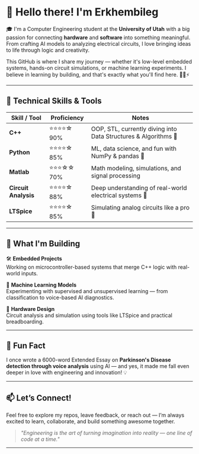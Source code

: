 # 👋 Hello there! I'm Erkhembileg

🎓 I'm a Computer Engineering student at the **University of Utah** with a big passion for connecting **hardware** and **software** into something meaningful. From crafting AI models to analyzing electrical circuits, I love bringing ideas to life through logic and creativity.

This GitHub is where I share my journey — whether it's low-level embedded systems, hands-on circuit simulations, or machine learning experiments. I believe in learning by building, and that's exactly what you'll find here. 👨‍💻⚡

---

## 🔧 Technical Skills & Tools

| Skill / Tool      | Proficiency | Notes |
|-------------------|-------------|-------|
| **C++**           | ⭐⭐⭐⭐☆ 90%   | OOP, STL, currently diving into Data Structures & Algorithms 🚀 |
| **Python**        | ⭐⭐⭐⭐☆ 85%   | ML, data science, and fun with NumPy & pandas 🐍 |
| **Matlab**        | ⭐⭐⭐☆☆ 70%   | Math modeling, simulations, and signal processing |
| **Circuit Analysis** | ⭐⭐⭐⭐☆ 88% | Deep understanding of real-world electrical systems 🔋 |
| **LTSpice**       | ⭐⭐⭐⭐☆ 85%   | Simulating analog circuits like a pro 🔄 |

---

## 🚀 What I'm Building

🛠️ **Embedded Projects**  
Working on microcontroller-based systems that merge C++ logic with real-world inputs.

🤖 **Machine Learning Models**  
Experimenting with supervised and unsupervised learning — from classification to voice-based AI diagnostics.

🔌 **Hardware Design**  
Circuit analysis and simulation using tools like LTSpice and practical breadboarding.

---

## 🧠 Fun Fact
I once wrote a 6000-word Extended Essay on **Parkinson's Disease detection through voice analysis** using AI — and yes, it made me fall even deeper in love with engineering and innovation! 💡

---

## 📫 Let’s Connect!

Feel free to explore my repos, leave feedback, or reach out — I’m always excited to learn, collaborate, and build something awesome together.

> *"Engineering is the art of turning imagination into reality — one line of code at a time."*

---
